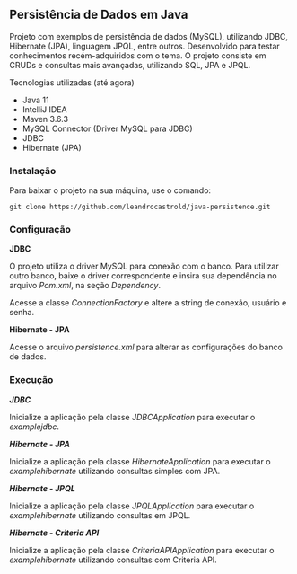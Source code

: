 <h2> Persistência de Dados em Java </h2>

Projeto com exemplos de persistência de dados (MySQL), utilizando JDBC, Hibernate (JPA), linguagem JPQL, entre outros. Desenvolvido para testar conhecimentos recém-adquiridos com o tema.
O projeto consiste em CRUDs e consultas mais avançadas, utilizando SQL, JPA e JPQL.

Tecnologias utilizadas (até agora)

* Java 11
* IntelliJ IDEA
* Maven 3.6.3
* MySQL Connector (Driver MySQL para JDBC)
* JDBC 
* Hibernate (JPA)

<h3>Instalação</h3>

Para baixar o projeto na sua máquina, use o comando:

```
git clone https://github.com/leandrocastrold/java-persistence.git
```
<h3>Configuração</h3>

<strong>JDBC</strong>
<p>
O projeto utiliza o driver MySQL para conexão com o banco. Para utilizar outro banco, baixe o driver correspondente e insira sua dependência no arquivo <i>Pom.xml</i>, na seção <i>Dependency</i>.

Acesse a classe <i>ConnectionFactory</i> e altere a string de conexão, usuário e senha. </p>

<strong>Hibernate - JPA</strong>

<p> Acesse o arquivo <i>persistence.xml</i> para alterar as configurações do banco de dados.
</p>

<h3>Execução</h3>

<strong><i>JDBC</i></strong>
<p> Inicialize a aplicação pela classe <i>JDBCApplication</i> para executar o <i>examplejdbc</i>.
</p>

<strong><i>Hibernate - JPA</i></strong>
<p>Inicialize a aplicação pela classe <i>HibernateApplication</i> para executar o <i>examplehibernate</i> utilizando consultas simples com JPA.
</p>

<strong><i>Hibernate - JPQL</i></strong>
<p>Inicialize a aplicação pela classe <i>JPQLApplication</i> para executar o <i>examplehibernate</i> utilizando consultas em JPQL.
</p>

<strong><i>Hibernate - Criteria API</i></strong>
<p>Inicialize a aplicação pela classe <i>CriteriaAPIApplication</i> para executar o <i>examplehibernate</i> utilizando consultas com Criteria API.
</p>


